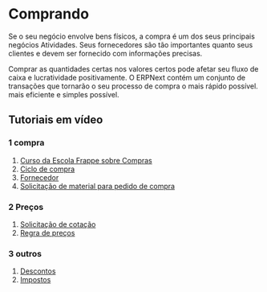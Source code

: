 # Comprando



Se o seu negócio envolve bens físicos, a compra é um dos seus principais negócios
Atividades. Seus fornecedores são tão importantes quanto seus clientes e devem ser
fornecido com informações precisas.


Comprar as quantidades certas nos valores certos pode afetar seu fluxo de caixa e
lucratividade positivamente. O ERPNext contém um conjunto de transações que tornarão o seu processo de compra o mais rápido possível.
mais eficiente e simples possível.


## Tutoriais em vídeo


### 1 compra


1. [Curso da Escola Frappe sobre Compras](https://frappe.school/courses/procurement)
2. [Ciclo de compra](https://docs.erpnext.com/docs/v13/user/videos/learn/purchase-cycle)
3. [Fornecedor](https://docs.erpnext.com/docs/v13/user/videos/learn/customer-and-supplier)
4. [Solicitação de material para pedido de compra](https://docs.erpnext.com/docs/v13/user/videos/learn/material-request.html)


### 2 Preços


1. [Solicitação de cotação](https://docs.erpnext.com/docs/v13/user/videos/learn/request-for-quotation)
2. [Regra de preços](https://docs.erpnext.com/docs/v13/user/videos/learn/pricing-rule)


### 3 outros


1. [Descontos](https://docs.erpnext.com/docs/v13/user/videos/learn/discounts)
2. [Impostos](https://docs.erpnext.com/docs/v13/user/videos/learn/taxes)




